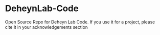 # DeheynLab-Code
Open Source Repo for Deheyn Lab Code. If you use it for a project, please cite it in your acknowledgements section 
